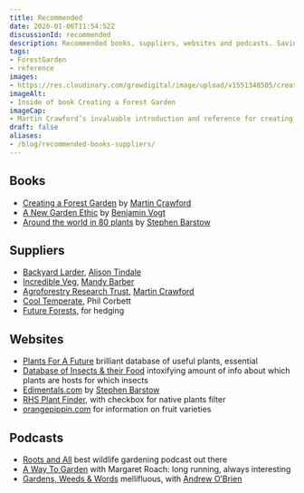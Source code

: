```yaml
---
title: Recommended
date: 2020-01-06T11:54:52Z
discussionId: recommended
description: Recommended books, suppliers, websites and podcasts. Saving you time and enlarging your brain 🧠
tags: 
- ForestGarden
- reference
images: 
- https://res.cloudinary.com/growdigital/image/upload/v1551348505/creating-forest-garden-inside.jpg
imageAlt:
- Inside of book Creating a Forest Garden
imageCap:
- Martin Crawford’s invaluable introduction and reference for creating a forest garden
draft: false
aliases: 
- /blog/recommended-books-suppliers/
---
```


## Books

* [Creating a Forest Garden](https://www.agroforestry.co.uk/product/creating-a-forest-garden-2/) by [Martin Crawford](https://facebook.com/agroforestry.co.uk)
* [A New Garden Ethic](https://newsociety.com/Books/N/A-New-Garden-Ethic) by [Benjamin Vogt](https://www.monarchgard.com/benjamin-vogt.html)
* [Around the world in 80 plants](https://permanentpublications.co.uk/port/around-the-world-in-80-plants-an-edible-perennial-vegetable-adventure-for-temperate-climates-by-stephen-barstow/) by [Stephen Barstow](https://mobile.twitter.com/s_barstow)

## Suppliers

* [Backyard Larder](https://backyardlarder.co.uk), [Alison Tindale](https://mobile.twitter.com/backyardlarder) 
* [Incredible Veg](https://www.incrediblevegetables.co.uk/), [Mandy Barber](https://mobile.twitter.com/IncredibleVeg) 
* [Agroforestry Research Trust](https://www.agroforestry.co.uk/), [Martin Crawford](https://facebook.com/agroforestry.co.uk)
* [Cool Temperate](http://www.cooltemperate.co.uk/), Phil Corbett
* [Future Forests](https://futureforests.ie/), for hedging

## Websites

* [Plants For A Future](https://pfaf.org/) brilliant database of useful plants, essential
* [Database of Insects & their Food](https://www.brc.ac.uk/dbif/hosts.aspx) intoxifying amount of info about which plants are hosts for which insects
* [Edimentals.com](http://www.edimentals.com/blog/) by [Stephen Barstow](https://mobile.twitter.com/s_barstow)
* [RHS Plant Finder](https://www.rhs.org.uk/Plants/Search-Form), with checkbox for native plants filter
* [orangepippin.com](https://www.orangepippin.com) for information on fruit varieties

## Podcasts

* [Roots and All](https://rootsandall.co.uk) best wildlife gardening podcast out there
* [A Way To Garden](https://awaytogarden.com) with Margaret Roach: long running, always interesting
* [Gardens, Weeds & Words](https://www.gardensweedsandwords.com) mellifluous, with [Andrew O’Brien](https://twitter.com/andrewtimothyOB)
